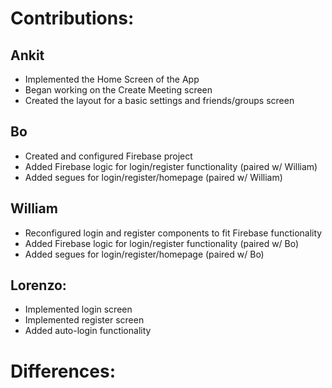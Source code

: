 # Contributions:

## Ankit
- Implemented the Home Screen of the App
- Began working on the Create Meeting screen
- Created the layout for a basic settings and friends/groups screen

## Bo
- Created and configured Firebase project
- Added Firebase logic for login/register functionality (paired w/ William)
- Added segues for login/register/homepage (paired w/ William)

## William
- Reconfigured login and register components to fit Firebase functionality
- Added Firebase logic for login/register functionality (paired w/ Bo)
- Added segues for login/register/homepage (paired w/ Bo)

## Lorenzo: 
- Implemented login screen
- Implemented register screen
- Added auto-login functionality


# Differences:
